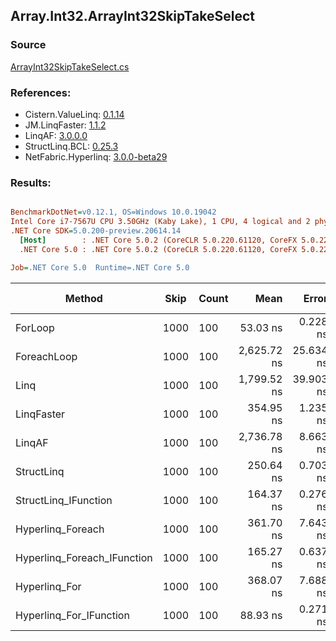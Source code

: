 ﻿## Array.Int32.ArrayInt32SkipTakeSelect

### Source
[ArrayInt32SkipTakeSelect.cs](../LinqBenchmarks/Array/Int32/ArrayInt32SkipTakeSelect.cs)

### References:
- Cistern.ValueLinq: [0.1.14](https://www.nuget.org/packages/Cistern.ValueLinq/0.1.14)
- JM.LinqFaster: [1.1.2](https://www.nuget.org/packages/JM.LinqFaster/1.1.2)
- LinqAF: [3.0.0.0](https://www.nuget.org/packages/LinqAF/3.0.0.0)
- StructLinq.BCL: [0.25.3](https://www.nuget.org/packages/StructLinq.BCL/0.25.3)
- NetFabric.Hyperlinq: [3.0.0-beta29](https://www.nuget.org/packages/NetFabric.Hyperlinq/3.0.0-beta29)

### Results:
``` ini

BenchmarkDotNet=v0.12.1, OS=Windows 10.0.19042
Intel Core i7-7567U CPU 3.50GHz (Kaby Lake), 1 CPU, 4 logical and 2 physical cores
.NET Core SDK=5.0.200-preview.20614.14
  [Host]        : .NET Core 5.0.2 (CoreCLR 5.0.220.61120, CoreFX 5.0.220.61120), X64 RyuJIT
  .NET Core 5.0 : .NET Core 5.0.2 (CoreCLR 5.0.220.61120, CoreFX 5.0.220.61120), X64 RyuJIT

Job=.NET Core 5.0  Runtime=.NET Core 5.0  

```
|                      Method | Skip | Count |        Mean |     Error |     StdDev | Ratio | RatioSD |  Gen 0 | Gen 1 | Gen 2 | Allocated |
|---------------------------- |----- |------ |------------:|----------:|-----------:|------:|--------:|-------:|------:|------:|----------:|
|                     ForLoop | 1000 |   100 |    53.03 ns |  0.228 ns |   0.178 ns |  1.00 |    0.00 |      - |     - |     - |         - |
|                 ForeachLoop | 1000 |   100 | 2,625.72 ns | 25.634 ns |  21.406 ns | 49.52 |    0.49 | 0.0153 |     - |     - |      32 B |
|                        Linq | 1000 |   100 | 1,799.52 ns | 39.903 ns | 117.030 ns | 32.75 |    1.95 | 0.0725 |     - |     - |     152 B |
|                  LinqFaster | 1000 |   100 |   354.95 ns |  1.235 ns |   1.155 ns |  6.69 |    0.03 | 0.6080 |     - |     - |    1272 B |
|                      LinqAF | 1000 |   100 | 2,736.78 ns |  8.663 ns |   7.680 ns | 51.57 |    0.15 |      - |     - |     - |         - |
|                  StructLinq | 1000 |   100 |   250.64 ns |  0.703 ns |   0.657 ns |  4.73 |    0.03 | 0.0458 |     - |     - |      96 B |
|        StructLinq_IFunction | 1000 |   100 |   164.37 ns |  0.276 ns |   0.259 ns |  3.10 |    0.01 |      - |     - |     - |         - |
|           Hyperlinq_Foreach | 1000 |   100 |   361.70 ns |  7.643 ns |  22.416 ns |  6.59 |    0.36 |      - |     - |     - |         - |
| Hyperlinq_Foreach_IFunction | 1000 |   100 |   165.27 ns |  0.637 ns |   0.532 ns |  3.12 |    0.02 |      - |     - |     - |         - |
|               Hyperlinq_For | 1000 |   100 |   368.07 ns |  7.688 ns |  22.303 ns |  6.81 |    0.47 |      - |     - |     - |         - |
|     Hyperlinq_For_IFunction | 1000 |   100 |    88.93 ns |  0.271 ns |   0.253 ns |  1.68 |    0.01 |      - |     - |     - |         - |
